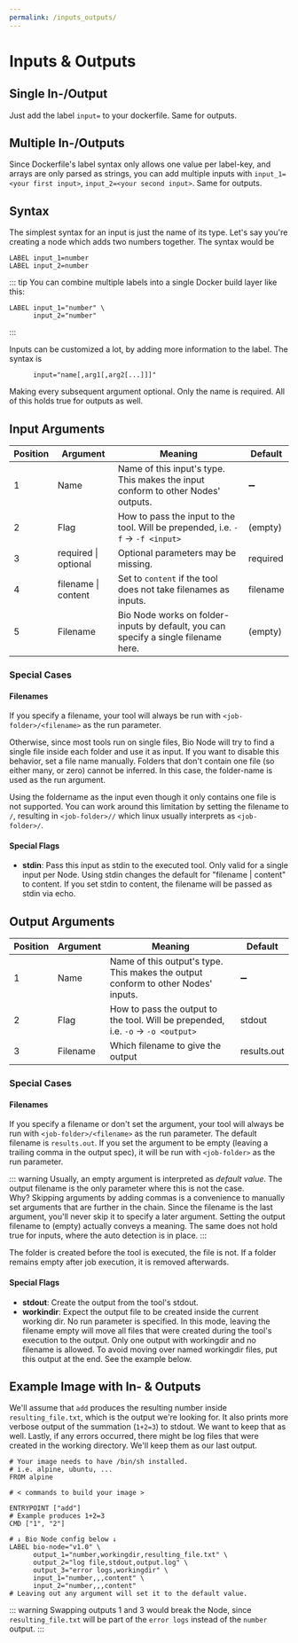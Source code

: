 ```yaml
---
permalink: /inputs_outputs/
---
```


# Inputs & Outputs

## Single In-/Output

Just add the label `input=` to your dockerfile. Same for outputs.

## Multiple In-/Outputs

Since Dockerfile's label syntax only allows one value per label-key, and arrays are only parsed as strings, you can add multiple inputs with `input_1=<your first input>`, `input_2=<your second input>`. Same for outputs.

## Syntax

The simplest syntax for an input is just the name of its type. Let's say you're creating a node which adds two numbers together. The syntax would be

```docker
LABEL input_1=number
LABEL input_2=number
```

::: tip
You can combine multiple labels into a single Docker build layer like this:

```docker
LABEL input_1="number" \
      input_2="number"
```

:::

Inputs can be customized a lot, by adding more information to the label. The syntax is

```docker
      input="name[,arg1[,arg2[...]]]"
```

Making every subsequent argument optional. Only the name is required. All of this holds true for outputs as well.

## Input Arguments

| Position | Argument             | Meaning                                                                             | Default            |
| -------- | -------------------- | ----------------------------------------------------------------------------------- | ------------------ |
| 1        | Name                 | Name of this input's type. This makes the input conform to other Nodes' outputs.    | :heavy_minus_sign: |
| 2        | Flag                 | How to pass the input to the tool. Will be prepended, i.e. `-f` -> `-f <input>`     | (empty)            |
| 3        | required \| optional | Optional parameters may be missing.                                                 | required           |
| 4        | filename \| content  | Set to `content` if the tool does not take filenames as inputs.                     | filename           |
| 5        | Filename             | Bio Node works on folder-inputs by default, you can specify a single filename here. | (empty)            |

### Special Cases

#### Filenames

If you specify a filename, your tool will always be run with `<job-folder>/<filename>` as the run parameter.

Otherwise, since most tools run on single files, Bio Node will try to find a single file inside each folder and use it as input.
If you want to disable this behavior, set a file name manually. Folders that don't contain one file (so either many, or zero)
cannot be inferred. In this case, the folder-name is used as the run argument.

Using the foldername as the input even though it only contains one file is not supported. You can work around this limitation
by setting the filename to `/`, resulting in `<job-folder>//` which linux usually interprets as `<job-folder>/`.

#### Special Flags

-   **stdin**: Pass this input as stdin to the executed tool. Only valid for a single input per Node. Using stdin changes the default for "filename \| content" to content. If you set stdin to content, the filename will be passed as stdin via echo.

## Output Arguments

| Position | Argument | Meaning                                                                           | Default            |
| -------- | -------- | --------------------------------------------------------------------------------- | ------------------ |
| 1        | Name     | Name of this output's type. This makes the output conform to other Nodes' inputs. | :heavy_minus_sign: |
| 2        | Flag     | How to pass the output to the tool. Will be prepended, i.e. `-o` -> `-o <output>` | stdout             |
| 3        | Filename | Which filename to give the output                                                 | results.out        |

### Special Cases

#### Filenames

If you specify a filename or don't set the argument, your tool will always be run with `<job-folder>/<filename>` as the run parameter. The default filename is `results.out`.
If you set the argument to be empty (leaving a trailing comma in the output spec), it will be run with `<job-folder>` as the run parameter.

::: warning
Usually, an empty argument is interpreted as _default value_. The output filename is the only parameter where this is not the case.  
Why? Skipping arguments by adding commas is a convenience to manually set arguments that are further in the chain.
Since the filename is the last argument, you'll never skip it to specify a later argument. Setting the output filename to (empty)
actually conveys a meaning. The same does not hold true for inputs, where the auto detection is in place.
:::

The folder is created before the tool is executed, the file is not.
If a folder remains empty after job execution, it is removed afterwards.

#### Special Flags

-   **stdout**: Create the output from the tool's stdout.
-   **workindir**: Expect the output file to be created inside the current working dir. No run parameter is specified. In this mode, leaving the filename empty will move all files that were created during the tool's execution to the output. Only one output with workingdir and no filename is allowed. To avoid moving over named workingdir files, put this output at the end. See the example below.

## Example Image with In- & Outputs

We'll assume that `add` produces the resulting number inside `resulting_file.txt`, which is the output we're looking for.
It also prints more verbose output of the summation (`1+2=3`) to stdout. We want to keep that as well.
Lastly, if any errors occurred, there might be log files that were created in the working directory. We'll keep them as
our last output.

```docker
# Your image needs to have /bin/sh installed.
# i.e. alpine, ubuntu, ...
FROM alpine

# < commands to build your image >

ENTRYPOINT ["add"]
# Example produces 1+2=3
CMD ["1", "2"]

# ↓ Bio Node config below ↓
LABEL bio-node="v1.0" \
      output_1="number,workingdir,resulting_file.txt" \
      output_2="log file,stdout,output.log" \
      output_3="error logs,workingdir" \
      input_1="number,,,content" \
      input_2="number,,,content"
# Leaving out any argument will set it to the default value.
```

::: warning
Swapping outputs 1 and 3 would break the Node, since `resulting_file.txt` will be part of the `error logs` instead of the `number` output.
:::
